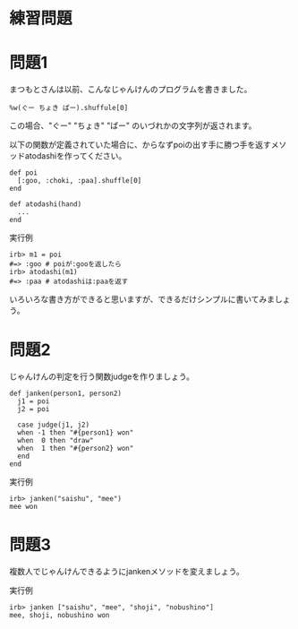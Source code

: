 練習問題
==========

# 問題1

まつもとさんは以前、こんなじゃんけんのプログラムを書きました。

    %w(ぐー ちょき ぱー).shuffule[0]

この場合、"ぐー" "ちょき" "ぱー" のいづれかの文字列が返されます。

以下の関数が定義されていた場合に、からなずpoiの出す手に勝つ手を返すメソッドatodashiを作ってください。

    def poi
      [:goo, :choki, :paa].shuffle[0]
    end

    def atodashi(hand)
      ...
    end

実行例

    irb> m1 = poi
    #=> :goo # poiが:gooを返したら
    irb> atodashi(m1)
    #=> :paa # atodashiは:paaを返す

いろいろな書き方ができると思いますが、できるだけシンプルに書いてみましょう。


# 問題2

じゃんけんの判定を行う関数judgeを作りましょう。

    def janken(person1, person2)
      j1 = poi
      j2 = poi

      case judge(j1, j2)
      when -1 then "#{person1} won"
      when  0 then "draw"
      when  1 then "#{person2} won"
      end
    end

実行例

    irb> janken("saishu", "mee")
    mee won


# 問題3

複数人でじゃんけんできるようにjankenメソッドを変えましょう。

実行例

    irb> janken ["saishu", "mee", "shoji", "nobushino"]
    mee, shoji, nobushino won


